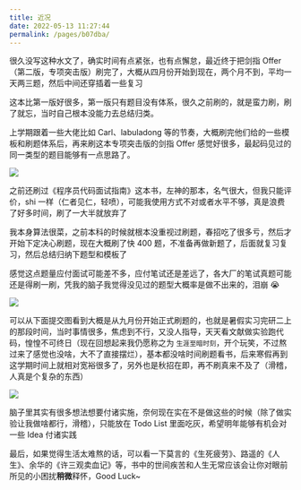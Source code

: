 ```yaml
---
title: 近况
date: 2022-05-13 11:27:44
permalink: /pages/b07dba/
---
```

很久没写这种水文了，确实时间有点紧张，也有点懈怠，最近终于把剑指 Offer（第二版，专项突击版）刷完了，大概从四月份开始到现在，两个月不到，平均一天两三题，然后中间还穿插着一些复习

这本比第一版好很多，第一版只有题目没有体系，很久之前刷的，就是蛮力刷，刷了就忘，当时自己根本没能力去总结归类。

上学期跟着一些大佬比如 Carl、labuladong 等的节奏，大概刷完他们给的一些模板和刷题体系后，再来刷这本专项突击版的剑指 Offer 感觉好很多，最起码见过的同一类型的题目能够有一点思路了。

![](https://cs-wiki.oss-cn-shanghai.aliyuncs.com/img/20220513112836.png)

之前还刷过《程序员代码面试指南》这本书，左神的那本，名气很大，但我只能评价，shi 一样（仁者见仁，轻喷），可能我使用方式不对或者水平不够，真是浪费了好多时间，刷了一大半就放弃了

我本身算法很菜，之前本科的时候就根本没重视过刷题，春招吃了很多亏，然后才开始下定决心刷题，现在大概刷了快 400 题，不准备再做新题了，后面就复习复习，然后总结归纳下题型和模板了

感觉这点题量应付面试可能差不多，应付笔试还是差远了，各大厂的笔试真题可能还是得刷一刷，凭我的脑子我觉得没见过的题型大概率是做不出来的，泪崩 😭

![](https://cs-wiki.oss-cn-shanghai.aliyuncs.com/img/20220513112901.png)

可以从下面提交图看到大概是从九月份开始正式刷题的，也就是暑假实习完研二上的那段时间，当时事情很多，焦虑到不行，又没人指导，天天看文献做实验跑代码，惶惶不可终日（现在回想起来我仍愿称之为 `生涯至暗时刻`，开个玩笑，不过熬过来了感觉也没啥，大不了直接摆烂），基本都没啥时间刷题看书，后来寒假再到这学期时间上就相对宽裕很多了，另外也是秋招在即，再不刷真来不及了（滑稽，人真是个复杂的东西）

![](https://cs-wiki.oss-cn-shanghai.aliyuncs.com/img/20220513112937.png)

脑子里其实有很多想法想要付诸实施，奈何现在实在不是做这些的时候（除了做实验让我做啥都行，滑稽），只能放在 Todo List 里面吃灰，希望明年能够有机会对一些 Idea 付诸实践 

最后，如果觉得生活太难熬的话，可以看一下莫言的《生死疲劳》、路遥的《人生》、余华的《许三观卖血记》等，书中的世间疾苦和人生无常应该会让你对眼前所见的小困扰**稍微**释怀，Good Luck~